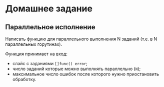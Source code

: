 # Домашнее задание
## Параллельное исполнение
Написать функцию для параллельного выполнения N заданий (т.е. в N параллельных горутинах).  
  
Функция принимает на вход:  
- слайс с заданиями `[]func() error`;
- число заданий которые можно выполнять параллельно (`N`);
- максимальное число ошибок после которого нужно приостановить обработку.